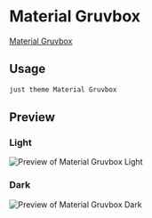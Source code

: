 # Material Gruvbox

[Material Gruvbox](https://github.com/AllJavi)

## Usage

```bash
just theme Material Gruvbox
```

## Preview

### Light

![Preview of Material Gruvbox Light](preview-light.png)

### Dark

![Preview of Material Gruvbox Dark](preview-dark.png)
